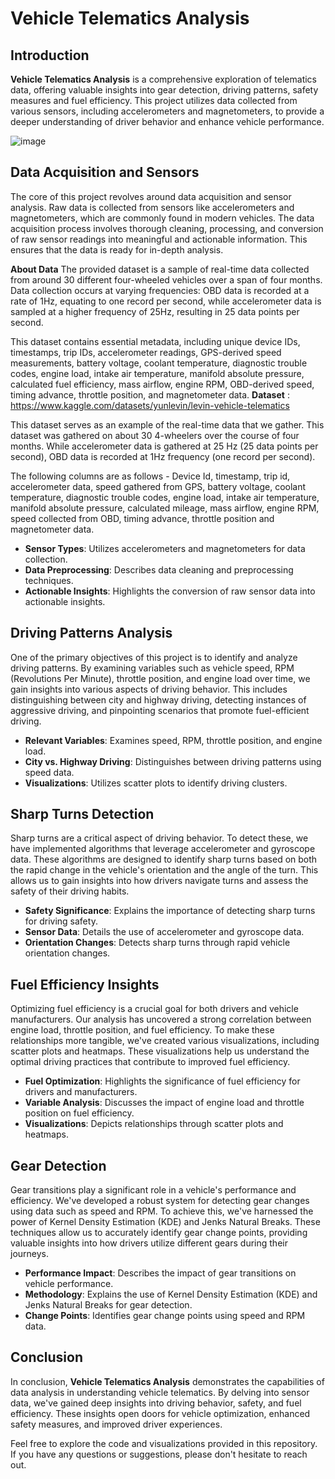 # Vehicle Telematics Analysis

## Introduction

**Vehicle Telematics Analysis** is a comprehensive exploration of telematics data, offering valuable insights into gear detection, driving patterns, safety measures and fuel efficiency. This project utilizes data collected from various sensors, including accelerometers and magnetometers, to provide a deeper understanding of driver behavior and enhance vehicle performance.

![image](https://github.com/mukul-bhele/vehicletelematics/assets/145564456/d090e253-a1dd-48f4-8717-36273a036262)

## Data Acquisition and Sensors

The core of this project revolves around data acquisition and sensor analysis. Raw data is collected from sensors like accelerometers and magnetometers, which are commonly found in modern vehicles. The data acquisition process involves thorough cleaning, processing, and conversion of raw sensor readings into meaningful and actionable information. This ensures that the data is ready for in-depth analysis.

**About Data**
The provided dataset is a sample of real-time data collected from around 30 different four-wheeled vehicles over a span of four months. Data collection occurs at varying frequencies: OBD data is recorded at a rate of 1Hz, equating to one record per second, while accelerometer data is sampled at a higher frequency of 25Hz, resulting in 25 data points per second.

This dataset contains essential metadata, including unique device IDs, timestamps, trip IDs, accelerometer readings, GPS-derived speed measurements, battery voltage, coolant temperature, diagnostic trouble codes, engine load, intake air temperature, manifold absolute pressure, calculated fuel efficiency, mass airflow, engine RPM, OBD-derived speed, timing advance, throttle position, and magnetometer data.
**Dataset** : https://www.kaggle.com/datasets/yunlevin/levin-vehicle-telematics

This dataset serves as an example of the real-time data that we gather. This dataset was gathered on about 30 4-wheelers over the course of four months. While accelerometer data is gathered at 25 Hz (25 data points per second), OBD data is recorded at 1Hz frequency (one record per second).

The following columns are as follows - Device Id, timestamp, trip id, accelerometer data, speed gathered from GPS, battery voltage, coolant temperature, diagnostic trouble codes, engine load, intake air temperature, manifold absolute pressure, calculated mileage, mass airflow, engine RPM, speed collected from OBD, timing advance, throttle position and magnetometer data.

- **Sensor Types**: Utilizes accelerometers and magnetometers for data collection.
- **Data Preprocessing**: Describes data cleaning and preprocessing techniques.
- **Actionable Insights**: Highlights the conversion of raw sensor data into actionable insights.

## Driving Patterns Analysis

One of the primary objectives of this project is to identify and analyze driving patterns. By examining variables such as vehicle speed, RPM (Revolutions Per Minute), throttle position, and engine load over time, we gain insights into various aspects of driving behavior. This includes distinguishing between city and highway driving, detecting instances of aggressive driving, and pinpointing scenarios that promote fuel-efficient driving.

- **Relevant Variables**: Examines speed, RPM, throttle position, and engine load.
- **City vs. Highway Driving**: Distinguishes between driving patterns using speed data.
- **Visualizations**: Utilizes scatter plots to identify driving clusters.
  
## Sharp Turns Detection

Sharp turns are a critical aspect of driving behavior. To detect these, we have implemented algorithms that leverage accelerometer and gyroscope data. These algorithms are designed to identify sharp turns based on both the rapid change in the vehicle's orientation and the angle of the turn. This allows us to gain insights into how drivers navigate turns and assess the safety of their driving habits.

- **Safety Significance**: Explains the importance of detecting sharp turns for driving safety.
- **Sensor Data**: Details the use of accelerometer and gyroscope data.
- **Orientation Changes**: Detects sharp turns through rapid vehicle orientation changes.

## Fuel Efficiency Insights

Optimizing fuel efficiency is a crucial goal for both drivers and vehicle manufacturers. Our analysis has uncovered a strong correlation between engine load, throttle position, and fuel efficiency. To make these relationships more tangible, we've created various visualizations, including scatter plots and heatmaps. These visualizations help us understand the optimal driving practices that contribute to improved fuel efficiency.

- **Fuel Optimization**: Highlights the significance of fuel efficiency for drivers and manufacturers.
- **Variable Analysis**: Discusses the impact of engine load and throttle position on fuel efficiency.
- **Visualizations**: Depicts relationships through scatter plots and heatmaps.


## Gear Detection

Gear transitions play a significant role in a vehicle's performance and efficiency. We've developed a robust system for detecting gear changes using data such as speed and RPM. To achieve this, we've harnessed the power of Kernel Density Estimation (KDE) and Jenks Natural Breaks. These techniques allow us to accurately identify gear change points, providing valuable insights into how drivers utilize different gears during their journeys.

- **Performance Impact**: Describes the impact of gear transitions on vehicle performance.
- **Methodology**: Explains the use of Kernel Density Estimation (KDE) and Jenks Natural Breaks for gear detection.
- **Change Points**: Identifies gear change points using speed and RPM data.


## Conclusion

In conclusion, **Vehicle Telematics Analysis** demonstrates the capabilities of data analysis in understanding vehicle telematics. By delving into sensor data, we've gained deep insights into driving behavior, safety, and fuel efficiency. These insights open doors for vehicle optimization, enhanced safety measures, and improved driver experiences.


Feel free to explore the code and visualizations provided in this repository. If you have any questions or suggestions, please don't hesitate to reach out.




